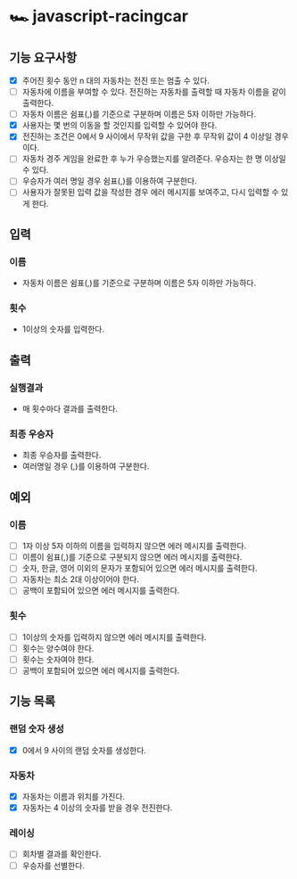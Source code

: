 # 🏎️ javascript-racingcar

## 기능 요구사항

- [x] 주어진 횟수 동안 n 대의 자동차는 전진 또는 멈출 수 있다.
- [ ] 자동차에 이름을 부여할 수 있다. 전진하는 자동차를 출력할 때 자동차 이름을 같이 출력한다.
- [ ] 자동차 이름은 쉼표(,)를 기준으로 구분하며 이름은 5자 이하만 가능하다.
- [x] 사용자는 몇 번의 이동을 할 것인지를 입력할 수 있어야 한다.
- [x] 전진하는 조건은 0에서 9 사이에서 무작위 값을 구한 후 무작위 값이 4 이상일 경우이다.
- [ ] 자동차 경주 게임을 완료한 후 누가 우승했는지를 알려준다. 우승자는 한 명 이상일 수 있다.
- [ ] 우승자가 여러 명일 경우 쉼표(,)를 이용하여 구분한다.
- [ ] 사용자가 잘못된 입력 값을 작성한 경우 에러 메시지를 보여주고, 다시 입력할 수 있게 한다.

## 입력

### 이름

- 자동차 이름은 쉼표(,)를 기준으로 구분하며 이름은 5자 이하만 가능하다.

### 횟수

- 1이상의 숫자를 입력한다.

## 출력

### 실행결과

- 매 횟수마다 결과를 출력한다.

### 최종 우승자

- 최종 우승자를 출력한다.
- 여러명일 경우 (,)를 이용하여 구분한다.

## 예외

### 이름

- [ ] 1자 이상 5자 이하의 이름을 입력하지 않으면 에러 메시지를 출력한다.
- [ ] 이름이 쉼표(,)를 기준으로 구분되지 않으면 에러 메시지를 출력한다.
- [ ] 숫자, 한글, 영어 이외의 문자가 포함되어 있으면 에러 메시지를 출력한다.
- [ ] 자동차는 최소 2대 이상이어야 한다.
- [ ] 공백이 포함되어 있으면 에러 메시지를 출력한다.

### 횟수

- [ ] 1이상의 숫자를 입력하지 않으면 에러 메시지를 출력한다.
- [ ] 횟수는 양수여야 한다.
- [ ] 횟수는 숫자여야 한다.
- [ ] 공백이 포함되어 있으면 에러 메시지를 출력한다.

## 기능 목록

### 랜덤 숫자 생성

- [x] 0에서 9 사이의 랜덤 숫자를 생성한다.

### 자동차

- [x] 자동차는 이름과 위치를 가진다.
- [x] 자동차는 4 이상의 숫자를 받을 경우 전진한다.

### 레이싱

- [ ] 회차별 결과를 확인한다.
- [ ] 우승자를 선별한다.
